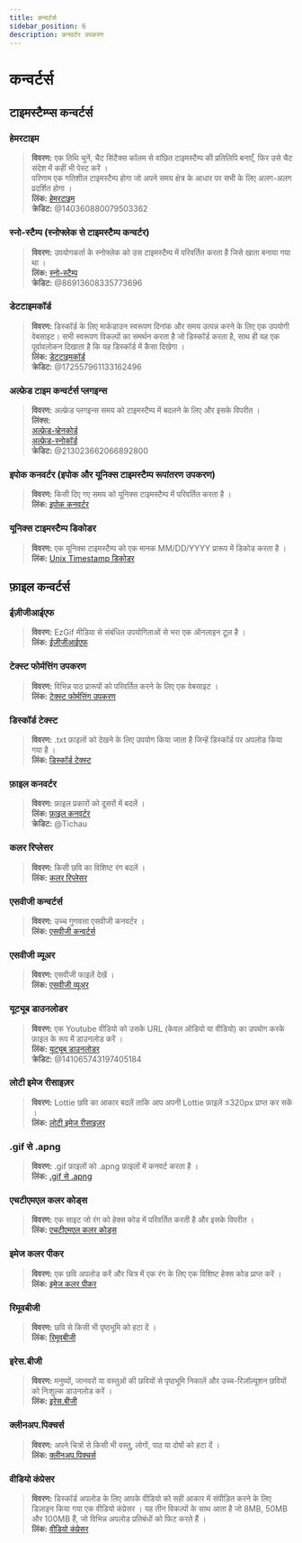 ```yaml
---
title: कन्वर्टर्स
sidebar_position: 6
description: कनवर्टर उपकरण
---
```


# कन्वर्टर्स

## टाइमस्टैम्प्स  कन्वर्टर्स 

### **हेमरटाइम**

> **विवरण:** एक तिथि चुनें, चैट सिंटैक्स कॉलम से वांछित टाइमस्टैम्प की प्रतिलिपि बनाएँ, फिर उसे चैट संदेश में कहीं भी पेस्ट करें ।   <br/>
परिणाम एक गतिशील टाइमस्टैम्प होगा जो अपने समय क्षेत्र के आधार पर सभी के लिए अलग-अलग प्रदर्शित होगा ।   <br/>
**लिंक:** [हेमरटाइम](https://hammertime.djdavid98.art/)   <br/>
**क्रेडिट:** @140360880079503362

### **स्नो-स्टैम्प (स्नोफ्लेक से टाइमस्टैम्प कन्वर्टर)** 

> **विवरण:** उपयोगकर्ता के स्नोफ्लेक को उस टाइमस्टैम्प में परिवर्तित करता है जिसे खाता बनाया गया था ।   <br/>
**लिंक:** [स्नो-स्टैम्प](https://snowsta.mp/)   <br/>
**क्रेडिट:** @86913608335773696

### **डेटटाइमकॉर्ड** 

> **विवरण:** डिस्कॉर्ड के लिए मार्कडाउन स्वरूपण दिनांक और समय उत्पन्न करने के लिए एक उपयोगी वेबसाइट। सभी स्वरूपण विकल्पों का समर्थन करता है जो डिस्कॉर्ड करता है, साथ ही यह एक पूर्वावलोकन दिखाता है कि यह डिस्कॉर्ड में कैसा दिखेगा ।   <br/>
**लिंक:** [डेटटाइमकॉर्ड](https://datetimecord.rauf.wtf/)  <br/>
**क्रेडिट:** @172557961133162496

### **अल्फ्रेड टाइम कन्वर्टर्स प्लगइन्स**

> **विवरण:** अल्फ्रेड प्लगइन्स समय को टाइमस्टैम्प में बदलने के लिए और इसके विपरीत ।   <br/>
**लिंक्स:**   <br/>
[अल्फ्रेड-व्हेनकोर्ड](https://github.com/HilbertGilbertson/alfred-whencord)   <br/>
[अल्फ्रेड-स्नोकॉर्ड](https://github.com/HilbertGilbertson/alfred-snowcord)   <br/>
**क्रेडिट:** @213023662066892800

### **इपोक कनवर्टर (इपोक और यूनिक्स टाइमस्टैम्प रूपांतरण उपकरण)**

> **विवरण:** किसी दिए गए समय को यूनिक्स टाइमस्टैम्प में परिवर्तित करता है ।   <br/>
**लिंक:** [इपोक कनवर्टर](https://www.epochconverter.com/) 

### **यूनिक्स टाइमस्टैम्प डिकोडर**

> **विवरण:** एक यूनिक्स टाइमस्टैम्प को एक मानक MM/DD/YYYY प्रारूप में डिकोड करता है ।   <br/>
**लिंक:** [Unix Timestamp डिकोडर](https://www.unixtimestamp.com/)

## फ़ाइल कन्वर्टर्स 

### **ईज़ीजीआईएफ**

> **विवरण:** EzGif मीडिया से संबंधित उपयोगिताओं से भरा एक ऑनलाइन टूल है ।  <br/>
**लिंक:** [ईज़ीजीआईएफ](https://ezgif.com)

### **टेक्स्ट फोर्मत्तिंग उपकरण**

> **विवरण:** विभिन्न पाठ प्रारूपों को परिवर्तित करने के लिए एक वेबसाइट ।   <br/>
**लिंक:** [टेक्स्ट फोर्मत्तिंग उपकरण](http://www.unit-conversion.info/texttools/)

### **डिस्कॉर्ड टेक्स्ट**

> **विवरण:** .txt फ़ाइलों को देखने के लिए उपयोग किया जाता है जिन्हें डिस्कॉर्ड पर अपलोड किया गया है ।   <br/>
**लिंक:** [डिस्कॉर्ड टेक्स्ट](https://txt.discord.website/)

### **फ़ाइल कनवर्टर**

> **विवरण:** फ़ाइल प्रकारों को दूसरों में बदलें ।   <br/>
**लिंक:** [फ़ाइल कनवर्टर](https://github.com/Tichau/FileConverter)   <br/>
**क्रेडिट:** @Tichau

### **कलर रिप्लेसर**

> **विवरण:** किसी छवि का विशिष्ट रंग बदलें ।  <br/>
**लिंक:** [कलर रिप्लेसर](https://www2.lunapic.com/editor/?action=replace-color)

### **एसवीजी कन्वर्टर्स**

> **विवरण:** उच्च गुणवत्ता एसवीजी कनवर्टर ।  <br/>
**लिंक:** [एसवीजी कन्वर्टर्स](https://picsvg.com/)

### **एसवीजी व्यूअर**

> **विवरण:** एसवीजी फाइलें देखें ।   <br/>
**लिंक:** [एसवीजी व्यूअर](https://www.svgviewer.dev/)

### **यूट्यूब डाउनलोडर**

> **विवरण:** एक Youtube वीडियो को उसके URL (केवल ऑडियो या वीडियो) का उपयोग करके फ़ाइल के रूप में डाउनलोड करें । <br/>
**लिंक:** [यूट्यूब डाउनलोडर](http://youtube.tpcstld.me/) <br/>
**क्रेडिट:** @141065743197405184

### **लोटी इमेज रीसाइज़र**

> **विवरण:** Lottie छवि का आकार बदलें ताकि आप अपनी Lottie फ़ाइलें ≤320px प्राप्त कर सकें ।   <br/>
**लिंक:** [लोटी इमेज रीसाइज़र](https://lottieresizer.tech/)

### **.gif से .apng**

> **विवरण:** .gif फ़ाइलों को .apng फ़ाइलों में कनवर्ट करता है ।   <br/>
**लिंक:** [.gif से .apng](https://www.freeconvert.com/convert/gif-to-apng)

### **एचटीएमएल कलर कोड्स**

> **विवरण:** एक साइट जो रंग को हेक्स कोड में परिवर्तित करती है और इसके विपरीत ।   <br/>
**लिंक:** [एचटीएमएल कलर कोड्स](https://htmlcolorcodes.com/)

### **इमेज कलर पीकर**

> **विवरण:** एक छवि अपलोड करें और चित्र में एक रंग के लिए एक विशिष्ट हेक्स कोड प्राप्त करें ।   <br/>
**लिंक:** [इमेज कलर पीकर](https://imagecolorpicker.com/)

### **रिमूवबीजी**

 > **विवरण:** छवि से किसी भी पृष्ठभूमि को हटा दें ।   <br/>
 **लिंक:** [रिमूवबीजी](https://www.remove.bg/upload)

### **इरेस.बीजी**

> **विवरण:** मनुष्यों, जानवरों या वस्तुओं की छवियों से पृष्ठभूमि निकालें और उच्च-रिज़ॉल्यूशन छवियों को निःशुल्क डाउनलोड करें ।   <br/>
**लिंक:** [इरेस.बीजी](https://www.erase.bg/)

### **क्लीनअप.पिक्चर्स**

> **विवरण:** अपने चित्रों से किसी भी वस्तु, लोगों, पाठ या दोषों को हटा दें ।   <br/>
**लिंक:** [क्लीनअप.पिक्चर्स ](https://cleanup.pictures/)

### **वीडियो कंप्रेसर**

> **विवरण:** डिस्कॉर्ड अपलोड के लिए आपके वीडियो को सही आकार में संपीड़ित करने के लिए डिज़ाइन किया गया एक वीडियो कंप्रेसर । यह तीन विकल्पों के साथ आता है जो 8MB, 50MB और 100MB हैं, जो विभिन्न अपलोड प्रतिबंधों को फिट करते हैं ।   <br/>
**लिंक:** [वीडियो कंप्रेसर](https://8mb.video/)
